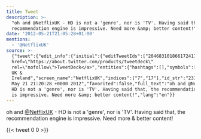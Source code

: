 ```yaml
---
title: Tweet
description: >-
  "oh and @NetflixUK - HD is not a 'genre', nor is 'TV'. Having said that, the
  recommendation engine is impressive. Need more &amp; better content!"
date: '2012-05-21T21:05:28+01:00'
mentions:
  - '@NetflixUK'
source: >-
  {"tweet":{"edit_info":{"initial":{"editTweetIds":["204683101866172417"],"editableUntil":"2012-05-21T22:20:28.970Z","editsRemaining":"5","isEditEligible":true}},"retweeted":false,"source":"<a
  href=\"https://about.twitter.com/products/tweetdeck\"
  rel=\"nofollow\">TweetDeck</a>","entities":{"hashtags":[],"symbols":[],"user_mentions":[{"name":"Netflix
  UK &
  Ireland","screen_name":"NetflixUK","indices":["7","17"],"id_str":"231183280","id":"231183280"}],"urls":[]},"display_text_range":["0","144"],"favorite_count":"0","id_str":"204683101866172417","truncated":false,"retweet_count":"0","id":"204683101866172417","created_at":"Mon
  May 21 21:20:28 +0000 2012","favorited":false,"full_text":"oh and @NetflixUK -
  HD is not a 'genre', nor is 'TV'. Having said that, the recommendation engine
  is impressive. Need more &amp; better content!","lang":"en"}}
---
```

oh and [@NetflixUK](https://twitter.com/@NetflixUK) - HD is not a 'genre', nor is 'TV'. Having said that, the recommendation engine is impressive. Need more &amp; better content!
    
{{< tweet 0 0 >}}
    
